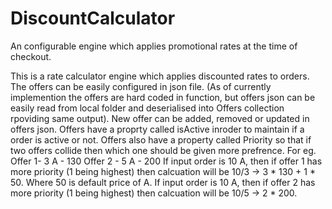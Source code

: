 # DiscountCalculator
An configurable engine which applies promotional rates at the time of checkout.

This is a rate calculator engine which applies discounted rates to orders.
The offers can be easily configured in json file. (As of currently implemention the offers are hard coded in function, but offers json can be easily read from local folder and deserialised into Offers collection rpoviding same output).
New offer can be added, removed or updated in offers json.
Offers have a proprty called isActive inroder to maintain if a order is active or not.
Offers also have a property called Priority so that if two offers collide then which one should be given more prefrence.
For eg.
Offer 1- 3 A - 130
Offer 2 - 5 A - 200
If input order is 10 A, then if offer 1 has more priority (1 being highest) then calcuation will be 10/3 -> 3 * 130 + 1 * 50. Where 50 is default price of A.
If input order is 10 A, then if offer 2 has more priority (1 being highest) then calcuation will be 10/5 -> 2 * 200.
